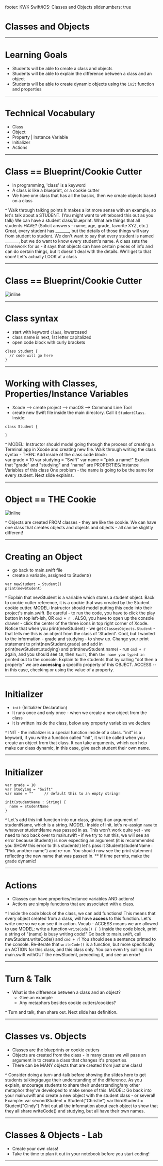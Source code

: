 footer: KWK Swift/iOS: Classes and Objects
slidenumbers: true

# Classes and Objects

---

# Learning Goals

* Students will be able to create a class and objects
* Students will be able to explain the difference between a class and an object
* Students will be able to create dynamic objects using the `init` function and properties

---

# Technical Vocabulary

* Class
* Object
* Property | Instance Variable
* Initializer
* Actions

---

# Class == Blueprint/Cookie Cutter

* In programming, 'class' is a keyword
* A class is like a blueprint, or a cookie cutter
* We have one class that has all the basics, then we create objects based on a class

^ Walk through talking points
It makes a lot more sense with an example, so let's talk about a STUDENT. (You might want to whiteboard this out as you talk)
We can have a student class/blueprint. What are things that all students HAVE? (Solicit answers - name, age, grade, favorite XYZ, etc.)
Great, every student has _______, but the details of those things will vary from student to student. We don't want to say that every student is named _______, but we do want to know every student's name.
A class sets the framework for us - it says that objects can have certain pieces of info and can do certain things, but it doesn't deal with the details. We'll get to that soon!
Let's actually LOOK at a class

---

# Class == Blueprint/Cookie Cutter

![inline](slide_images/cookie_cutter.jpg)

---

# Class syntax

* start with keyword `class`, lowercased
* class name is next, 1st letter capitalized
* open code block with curly brackets

```
class Student {
  // code will go here
}
```

---

# Working with Classes, Properties/Instance Variables

* Xcode --> create project --> macOS --> Command Line Tool
* create new Swift file inside the main directory. Call it `StudentClass`. Inside:

```
class Student {

}
```

^ MODEL: Instructor should model going through the process of creating a Terminal app in Xcode and creating new file.
Walk through writing the class syntax - THEN:
Add inside of the class code block:     
var grade = 10
var studying = "Swift"
var name = "pick a name!"
Explain that "grade" and "studying" and "name" are PROPERTIES/Instance Variables of this class
One problem - the name is going to be the same for every student. Next slide explains.

---

# Object == THE Cookie

![inline](slide_images/cookies.jpeg)

^ Objects are created FROM classes - they are like the cookie. We can have one class that creates objects and objects and objects - all can be slightly different!

---

# Creating an Object

* go back to main.swift file
* create a variable, assigned to Student()

```
var newStudent = Student()
print(newStudent)
```

^ Explain that newStudent is a variable which stores a student object. Back to cookie cutter reference, it is a cookie that was created by the Student cookie cutter.
<Move to Xcode to model>
MODEL: Instructor should model putting this code into their project's main.swift. Be careful - to run the code, you have to click the play button in top left-ish, OR `cmd + r `. ALSO, you have to open up the console drawer - click the center of the three icons in top right corner of Xcode.
Notice that when you print(newStudent) - we get `ClassesObjects.Student` - that tells me this is an object from the class of 'Student'. Cool, but I wanted to the information - grade and studying - to show up.
Change your print statement to print(newStudent.grade) and add in print(newStudent.studying) and print(newStudent.name) - run `cmd + r` again, and you should see `10`, then `Swift`, then `the name you typed in` printed out to the console.
Explain to the students that by calling "dot then a property" we are **accessing** a specific property of this OBJECT. ACCESS -- in this case, checking or using the value of a property.

---

# Initializer

* `init` (Initializer Declaration)
* It runs once and only once - when we create a new object from the class
* It is written inside the class, below any property variables we declare

^ INIT - the initializer is a special function inside of a class. "init" is a keyword, if you write a function called "init", it will be called when you create an object from that class.
It can take arguments, which can help make our class dynamic, in this case, give each student their own name.

---

# Initializer

```
var grade = 10
var studying = "Swift"
var name = ""     // default this to an empty string!

init(studentName : String) {
  name = studentName
}
```
^ Let's add this init function into our class, giving it an argument of studentName, which is a string.
<Move to Xcode to model>
MODEL: Inside of init, let's re-assign `name` to whatever studentName was passed in as.
This won't work quite yet - we need to hop back over to main.swift - if we try to run this, we will see an error because Student() is now expecting an argument (it is recommended you SHOW this error to this students!)
let's pass it Student(studentName : "Pick another name") and re-run.
You should now see the print statement reflecting the new name that was passed in.
** If time permits, make the grade dynamic!

---

# Actions

* Classes can have properties/instance variables AND actions!
* Actions are simply functions that are associated with a class.

^ Inside the code block of the class, we can add functions!
This means that every object created from a class, will have **access** to this function. Let's write one so we can see it in action.
Vocab - ACCESS means we are allowed to use
<Move to Xcode to model>
MODEL: write a function `writeCode() { }` inside the code block, print a string of "\(name) is busy writing code!"
Go back to main.swift, call newStudent.writeCode() and `cmd + r`! You should see a sentence printed to the console.
Re-iterate that `writeCode()` is a function, but more specifically an ACTION for this class, and this class only. You can even try calling it in main.swift withOUT the newStudent, preceding it, and see an error!

---

# Turn & Talk

* What is the difference between a class and an object?
  - Give an example
  - Any metaphors besides cookie cutters/cookies?

^ Turn and talk, then share out. Next slide has definition.

---

# Classes vs. Objects

* Classes are the blueprints or cookie cutters
* Objects are created from the class - in many cases we will pass an argument in to create a class that changes it's properties.
* There can be MANY objects that are created from just one class!

^ Consider doing a turn-and-talk before showing the slides here to get students talking/gauge their understanding of the difference.
As you explain, encourage students to share their understanding/any other metaphor they've developed to make sense of this.
<Move to Xcode to model>
MODEL: Go back into your main.swift and create a new object with the student class - or several!
Example:
var secondStudent = Student("Christie")
var thirdStudent = Student("Cindy")
Print out all the information about each object to show that they all share writeCode() and studying, but all have their own names.

---

# Classes & Objects - Lab

* Create your own class!
* Take the time to plan it out in your notebook before you start coding!

---
